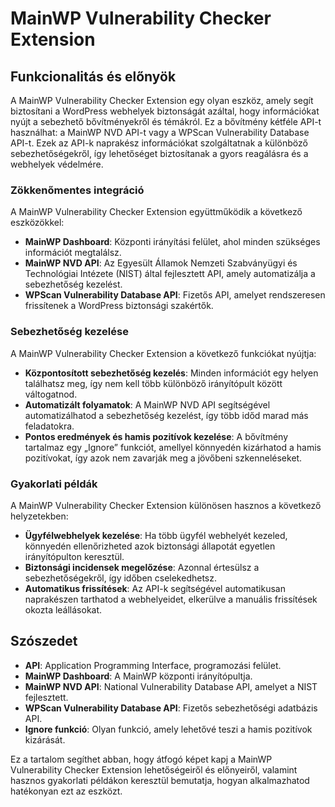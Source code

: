 # MainWP Vulnerability Checker Extension

## Funkcionalitás és előnyök

A MainWP Vulnerability Checker Extension egy olyan eszköz, amely segít biztosítani a WordPress webhelyek biztonságát azáltal, hogy információkat nyújt a sebezhető bővítményekről és témákról. Ez a bővítmény kétféle API-t használhat: a MainWP NVD API-t vagy a WPScan Vulnerability Database API-t. Ezek az API-k naprakész információkat szolgáltatnak a különböző sebezhetőségekről, így lehetőséget biztosítanak a gyors reagálásra és a webhelyek védelmére.

### Zökkenőmentes integráció

A MainWP Vulnerability Checker Extension együttműködik a következő eszközökkel:
- **MainWP Dashboard**: Központi irányítási felület, ahol minden szükséges információt megtalálsz.
- **MainWP NVD API**: Az Egyesült Államok Nemzeti Szabványügyi és Technológiai Intézete (NIST) által fejlesztett API, amely automatizálja a sebezhetőség kezelést.
- **WPScan Vulnerability Database API**: Fizetős API, amelyet rendszeresen frissítenek a WordPress biztonsági szakértők.

### Sebezhetőség kezelése

A MainWP Vulnerability Checker Extension a következő funkciókat nyújtja:
- **Központosított sebezhetőség kezelés**: Minden információt egy helyen találhatsz meg, így nem kell több különböző irányítópult között váltogatnod.
- **Automatizált folyamatok**: A MainWP NVD API segítségével automatizálhatod a sebezhetőség kezelést, így több időd marad más feladatokra.
- **Pontos eredmények és hamis pozitívok kezelése**: A bővítmény tartalmaz egy „Ignore” funkciót, amellyel könnyedén kizárhatod a hamis pozitívokat, így azok nem zavarják meg a jövőbeni szkenneléseket.

### Gyakorlati példák

A MainWP Vulnerability Checker Extension különösen hasznos a következő helyzetekben:
- **Ügyfélwebhelyek kezelése**: Ha több ügyfél webhelyét kezeled, könnyedén ellenőrizheted azok biztonsági állapotát egyetlen irányítópulton keresztül.
- **Biztonsági incidensek megelőzése**: Azonnal értesülsz a sebezhetőségekről, így időben cselekedhetsz.
- **Automatikus frissítések**: Az API-k segítségével automatikusan naprakészen tarthatod a webhelyeidet, elkerülve a manuális frissítések okozta leállásokat.

## Szószedet

- **API**: Application Programming Interface, programozási felület.
- **MainWP Dashboard**: A MainWP központi irányítópultja.
- **MainWP NVD API**: National Vulnerability Database API, amelyet a NIST fejlesztett.
- **WPScan Vulnerability Database API**: Fizetős sebezhetőségi adatbázis API.
- **Ignore funkció**: Olyan funkció, amely lehetővé teszi a hamis pozitívok kizárását.

Ez a tartalom segíthet abban, hogy átfogó képet kapj a MainWP Vulnerability Checker Extension lehetőségeiről és előnyeiről, valamint hasznos gyakorlati példákon keresztül bemutatja, hogyan alkalmazhatod hatékonyan ezt az eszközt.